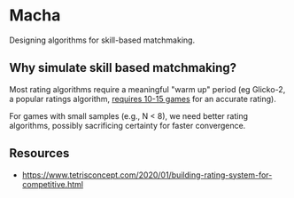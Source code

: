 # Macha
Designing algorithms for skill-based matchmaking.

## Why simulate skill based matchmaking?
Most rating algorithms require a meaningful "warm up" period (eg Glicko-2, a popular ratings algorithm, [requires 10-15 games](http://glicko.net/glicko/glicko2.pdf) for an accurate rating). 

For games with small samples (e.g., N < 8), we need better rating algorithms, possibly sacrificing certainty for faster convergence.

## Resources
* https://www.tetrisconcept.com/2020/01/building-rating-system-for-competitive.html